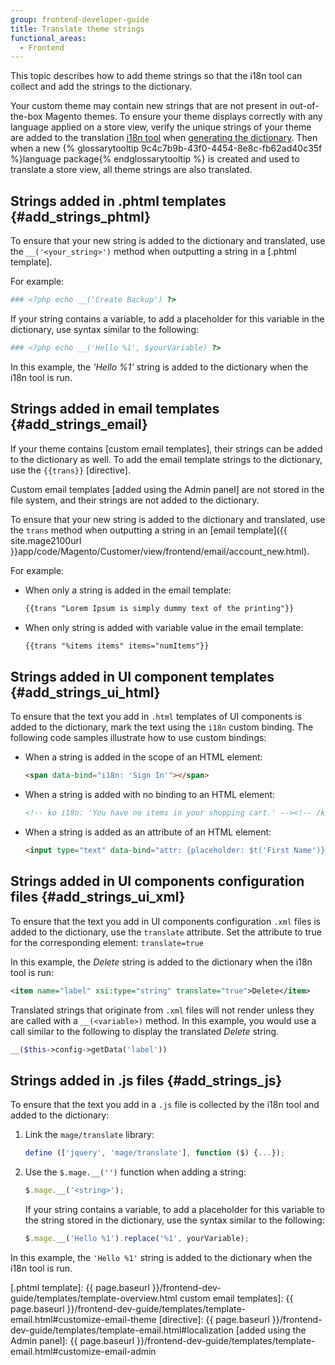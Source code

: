 ```yaml
---
group: frontend-developer-guide
title: Translate theme strings
functional_areas:
  - Frontend
---
```


 This topic describes how to add theme strings so that the i18n tool can collect and add the strings to the dictionary.

Your custom theme may contain new strings that are not present in out-of-the-box Magento themes. 
To ensure your theme displays correctly with any language applied on a store view, verify the unique strings of your theme are added to the translation [i18n tool] when [generating the dictionary].
Then when a new {% glossarytooltip 9c4c7b9b-43f0-4454-8e8c-fb62ad40c35f %}language package{% endglossarytooltip %} is created and used to translate a store view, all theme strings are also translated.

## Strings added in .phtml templates {#add_strings_phtml}

To ensure that your new string is added to the dictionary and translated, use the `__('<your_string>')` method when outputting a string in a [.phtml template].

For example:

```php
### <?php echo __('Create Backup') ?>
```

If your string contains a variable, to add a placeholder for this variable in the dictionary, use syntax similar to the following:

```php
### <?php echo __('Hello %1', $yourVariable) ?>
```

In this example, the _'Hello %1'_ string is added to the dictionary when the i18n tool is run.

## Strings added in email templates {#add_strings_email}

If your theme contains [custom email templates], their strings can be added to the dictionary as well.
To add the email template strings to the dictionary, use the `{{trans}}` [directive].

Custom email templates [added using the Admin panel] are not stored in the file system, and their strings are not added to the dictionary.

To ensure that your new string is added to the dictionary and translated, use the `trans` method when outputting a string in an [email template]({{ site.mage2100url }}app/code/Magento/Customer/view/frontend/email/account_new.html).

For example:

- When only a string is added in the email template:

    ```html
    {{trans "Lorem Ipsum is simply dummy text of the printing"}}
    ```

- When only string is added with variable value in the email template:

    ```html
    {{trans "%items items" items="numItems"}}
    ```

## Strings added in UI component templates {#add_strings_ui_html}

To ensure that the text you add in `.html` templates of UI components is added to the dictionary, mark the text using the `i18n` custom binding. The following code samples illustrate how to use custom bindings:

- When a string is added in the scope of an HTML element:

    ```html
    <span data-bind="i18n: 'Sign In'"></span>
    ```

- When a string is added with no binding to an HTML element:

    ```html
    <!-- ko i18n: 'You have no items in your shopping cart.' --><!-- /ko -->
    ```

- When a string is added as an attribute of an HTML element:

    ```html
    <input type="text" data-bind="attr: {placeholder: $t('First Name')}" />
    ```

## Strings added in UI components configuration files {#add_strings_ui_xml}

To ensure that the text you add in UI components configuration `.xml` files is added to the dictionary, use the `translate` attribute. Set the attribute to true for the corresponding element: `translate=true`

In this example, the *Delete* string is added to the dictionary when the i18n tool is run:

```xml
<item name="label" xsi:type="string" translate="true">Delete</item>
```

Translated strings that originate from `.xml` files will not render unless they are called with a `__(<variable>)` method.
In this example, you would use a call similar to the following to display the translated *Delete* string.

```php
__($this->config->getData('label'))
```

## Strings added in .js files {#add_strings_js}

To ensure that the text you add in a `.js` file is collected by the i18n tool and added to the dictionary:

1. Link the `mage/translate` library:

    ```javascript
    define (['jquery', 'mage/translate'], function ($) {...});
    ```

2. Use the `$.mage.__('')` function when adding a string:

    ```javascript
    $.mage.__('<string>');
    ```

    If your string contains a variable, to add a placeholder for this variable to the string stored in the dictionary, use the syntax similar to the following:

    ```javascript
    $.mage.__('Hello %1').replace('%1', yourVariable);
    ```

In this example, the `'Hello %1'` string is added to the dictionary when the i18n tool is run.

[i18n tool]: {{page.baseurl}}/config-guide/cli/config-cli-subcommands-i18n.html
[generating the dictionary]: {{page.baseurl}}/config-guide/cli/config-cli-subcommands-i18n.html#config-cli-subcommands-xlate-dict
[.phtml template]: {{ page.baseurl }}/frontend-dev-guide/templates/template-overview.html
custom email templates]: {{ page.baseurl }}/frontend-dev-guide/templates/template-email.html#customize-email-theme
[directive]: {{ page.baseurl }}/frontend-dev-guide/templates/template-email.html#localization
[added using the Admin panel]: {{ page.baseurl }}/frontend-dev-guide/templates/template-email.html#customize-email-admin
